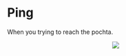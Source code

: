 # Ping 
When you trying to reach the pochta.

<p align="center">
    <img src=https://mntw.github.io/postal-ping/demo.svg">
</p>
